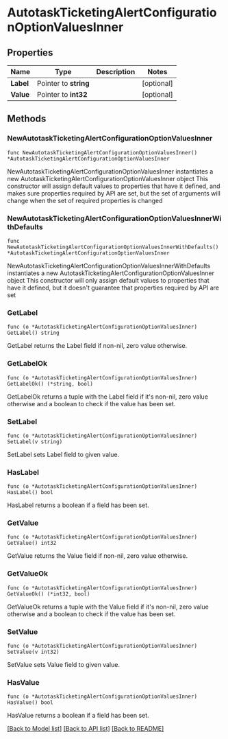 # AutotaskTicketingAlertConfigurationOptionValuesInner

## Properties

Name | Type | Description | Notes
------------ | ------------- | ------------- | -------------
**Label** | Pointer to **string** |  | [optional] 
**Value** | Pointer to **int32** |  | [optional] 

## Methods

### NewAutotaskTicketingAlertConfigurationOptionValuesInner

`func NewAutotaskTicketingAlertConfigurationOptionValuesInner() *AutotaskTicketingAlertConfigurationOptionValuesInner`

NewAutotaskTicketingAlertConfigurationOptionValuesInner instantiates a new AutotaskTicketingAlertConfigurationOptionValuesInner object
This constructor will assign default values to properties that have it defined,
and makes sure properties required by API are set, but the set of arguments
will change when the set of required properties is changed

### NewAutotaskTicketingAlertConfigurationOptionValuesInnerWithDefaults

`func NewAutotaskTicketingAlertConfigurationOptionValuesInnerWithDefaults() *AutotaskTicketingAlertConfigurationOptionValuesInner`

NewAutotaskTicketingAlertConfigurationOptionValuesInnerWithDefaults instantiates a new AutotaskTicketingAlertConfigurationOptionValuesInner object
This constructor will only assign default values to properties that have it defined,
but it doesn't guarantee that properties required by API are set

### GetLabel

`func (o *AutotaskTicketingAlertConfigurationOptionValuesInner) GetLabel() string`

GetLabel returns the Label field if non-nil, zero value otherwise.

### GetLabelOk

`func (o *AutotaskTicketingAlertConfigurationOptionValuesInner) GetLabelOk() (*string, bool)`

GetLabelOk returns a tuple with the Label field if it's non-nil, zero value otherwise
and a boolean to check if the value has been set.

### SetLabel

`func (o *AutotaskTicketingAlertConfigurationOptionValuesInner) SetLabel(v string)`

SetLabel sets Label field to given value.

### HasLabel

`func (o *AutotaskTicketingAlertConfigurationOptionValuesInner) HasLabel() bool`

HasLabel returns a boolean if a field has been set.

### GetValue

`func (o *AutotaskTicketingAlertConfigurationOptionValuesInner) GetValue() int32`

GetValue returns the Value field if non-nil, zero value otherwise.

### GetValueOk

`func (o *AutotaskTicketingAlertConfigurationOptionValuesInner) GetValueOk() (*int32, bool)`

GetValueOk returns a tuple with the Value field if it's non-nil, zero value otherwise
and a boolean to check if the value has been set.

### SetValue

`func (o *AutotaskTicketingAlertConfigurationOptionValuesInner) SetValue(v int32)`

SetValue sets Value field to given value.

### HasValue

`func (o *AutotaskTicketingAlertConfigurationOptionValuesInner) HasValue() bool`

HasValue returns a boolean if a field has been set.


[[Back to Model list]](../README.md#documentation-for-models) [[Back to API list]](../README.md#documentation-for-api-endpoints) [[Back to README]](../README.md)


